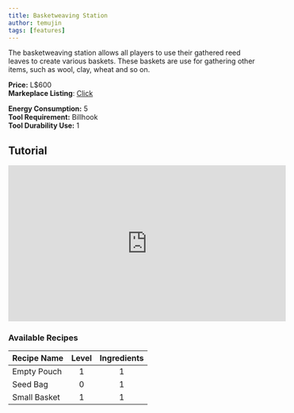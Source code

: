 ```yaml
---
title: Basketweaving Station
author: temujin
tags: [features]
---
```

The basketweaving station allows all players to use their gathered reed leaves to create various baskets. These baskets are use for gathering other items, such as wool, clay, wheat and so on.

**Price:** L$600<br>
**Markeplace Listing**: [Click](https://marketplace.secondlife.com/p/SLC-Craftables-Basketweaving-Station/19218617)<br>

**Energy Consumption:** 5<br>
**Tool Requirement:** Billhook<br>
**Tool Durability Use:** 1

## Tutorial
<iframe width="560" height="315" src="https://www.youtube.com/embed/wII_jq94UoU" frameborder="0" allow="accelerometer; autoplay; encrypted-media; gyroscope; picture-in-picture" allowfullscreen></iframe>

### Available Recipes

| Recipe Name  | Level | Ingredients |
|:-------------|:-----:|:-----------:|
| Empty Pouch  |   1   |     1       |
| Seed Bag     |   0   |     1       |
| Small Basket |   1   |     1       |

